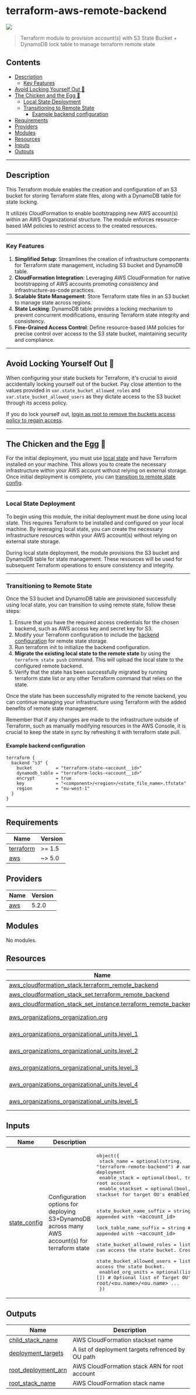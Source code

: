 # terraform-aws-remote-backend

![](https://img.shields.io/badge/Terraform-1.5x-623CE4?logo=terraform)

> Terraform module to provision account(s) with S3 State Bucket + DynamoDB lock table to manage terraform remote state

<!-- START doctoc generated TOC please keep comment here to allow auto update -->
<!-- DON'T EDIT THIS SECTION, INSTEAD RE-RUN doctoc TO UPDATE -->
## Contents

- [Description](#description)
  - [Key Features](#key-features)
- [Avoid Locking Yourself Out 🔐](#avoid-locking-yourself-out-)
- [The Chicken and the Egg 🥚](#the-chicken-and-the-egg-)
  - [Local State Deployment](#local-state-deployment)
  - [Transitioning to Remote State](#transitioning-to-remote-state)
    - [Example backend configuration](#example-backend-configuration)
- [Requirements](#requirements)
- [Providers](#providers)
- [Modules](#modules)
- [Resources](#resources)
- [Inputs](#inputs)
- [Outputs](#outputs)

<!-- END doctoc generated TOC please keep comment here to allow auto update -->

---

## Description

This Terraform module enables the creation and configuration of an S3 bucket for storing Terraform state files, along with a DynamoDB table for state locking. 

It utilizes CloudFormation to enable bootstrapping new AWS account(s) within an AWS Organizational structure. The module enforces resource-based IAM policies to restrict access to the created resources.

---

### Key Features

1. **Simplified Setup**: Streamlines the creation of infrastructure components for Terraform state management, including S3 bucket and DynamoDB table.
2. **CloudFormation Integration**: Leveraging AWS CloudFormation for native bootstrapping of AWS accounts promoting consistency and infrastructure-as-code practices.
3. **Scalable State Management**: Store Terraform state files in an S3 bucket to manage state across regions.
4. **State Locking**: DynamoDB table provides a locking mechanism to prevent concurrent modifications, ensuring Terraform state integrity and consistency.
5. **Fine-Grained Access Control**: Define resource-based IAM policies for precise control over access to the S3 state bucket, maintaining security and compliance.

---

## Avoid Locking Yourself Out 🔐

When configuring your state buckets for Terraform, it's crucial to avoid accidentally locking yourself out of the bucket. Pay close attention to the values provided in `var.state_bucket_allowed_roles` and `var.state_bucket_allowed_users` as they dictate access to the S3 bucket through its access policy.

If you do lock yourself out, [login as root to remove the buckets access policy to regain access](https://repost.aws/knowledge-center/s3-accidentally-denied-access).

---

## The Chicken and the Egg 🥚

For the initial deployment, you must use [local state](#local-state-deployment) and have Terraform installed on your machine. This allows you to create the necessary infrastructure within your AWS account without relying on external storage. Once initial deployment is complete, you can [transition to remote state config](#transitioning-to-remote-state).

---

### Local State Deployment

To begin using this module, the initial deployment must be done using local state. This requires Terraform to be installed and configured on your local machine. By leveraging local state, you can create the necessary infrastructure resources within your AWS account(s) without relying on external state storage.

During local state deployment, the module provisions the S3 bucket and DynamoDB table for state management. These resources will be used for subsequent Terraform operations to ensure consistency and integrity.

---

### Transitioning to Remote State

Once the S3 bucket and DynamoDB table are provisioned successfully using local state, you can transition to using remote state, follow these steps:

1. Ensure that you have the required access credentials for the chosen backend, such as AWS access key and secret key for S3.
2. Modify your Terraform configuration to include the [backend configuration](https://developer.hashicorp.com/terraform/language/settings/backends/configuration) for remote state storage.
3. Run terraform init to initialize the backend configuration.
4. **Migrate the existing local state to the remote state** by using the `terraform state push` command. This will upload the local state to the configured remote backend.
5. Verify that the state has been successfully migrated by running terraform state list or any other Terraform command that relies on the state.

Once the state has been successfully migrated to the remote backend, you can continue managing your infrastructure using Terraform with the added benefits of remote state management.

Remember that if any changes are made to the infrastructure outside of Terraform, such as manually modifying resources in the AWS Console, it is crucial to keep the state in sync by refreshing it with terraform state pull.

#### Example backend configuration
```
terraform {
  backend "s3" {
    bucket         = "terraform-state-<account__id>"
    dynamodb_table = "terraform-locks-<account__id>"
    encrypt        = true
    key            = "<component>/<region>/<state_file_name>.tfstate"
    region         = "eu-west-1"
  }
}
```

---

<!-- BEGINNING OF PRE-COMMIT-TERRAFORM DOCS HOOK -->
## Requirements

| Name | Version |
|------|---------|
| <a name="requirement_terraform"></a> [terraform](#requirement\_terraform) | >= 1.5 |
| <a name="requirement_aws"></a> [aws](#requirement\_aws) | ~> 5.0 |

## Providers

| Name | Version |
|------|---------|
| <a name="provider_aws"></a> [aws](#provider\_aws) | 5.2.0 |

## Modules

No modules.

## Resources

| Name | Type |
|------|------|
| [aws_cloudformation_stack.terraform_remote_backend](https://registry.terraform.io/providers/hashicorp/aws/latest/docs/resources/cloudformation_stack) | resource |
| [aws_cloudformation_stack_set.terraform_remote_backend](https://registry.terraform.io/providers/hashicorp/aws/latest/docs/resources/cloudformation_stack_set) | resource |
| [aws_cloudformation_stack_set_instance.terraform_remote_backend](https://registry.terraform.io/providers/hashicorp/aws/latest/docs/resources/cloudformation_stack_set_instance) | resource |
| [aws_organizations_organization.org](https://registry.terraform.io/providers/hashicorp/aws/latest/docs/data-sources/organizations_organization) | data source |
| [aws_organizations_organizational_units.level_1](https://registry.terraform.io/providers/hashicorp/aws/latest/docs/data-sources/organizations_organizational_units) | data source |
| [aws_organizations_organizational_units.level_2](https://registry.terraform.io/providers/hashicorp/aws/latest/docs/data-sources/organizations_organizational_units) | data source |
| [aws_organizations_organizational_units.level_3](https://registry.terraform.io/providers/hashicorp/aws/latest/docs/data-sources/organizations_organizational_units) | data source |
| [aws_organizations_organizational_units.level_4](https://registry.terraform.io/providers/hashicorp/aws/latest/docs/data-sources/organizations_organizational_units) | data source |
| [aws_organizations_organizational_units.level_5](https://registry.terraform.io/providers/hashicorp/aws/latest/docs/data-sources/organizations_organizational_units) | data source |

## Inputs

| Name | Description | Type | Default | Required |
|------|-------------|------|---------|:--------:|
| <a name="input_state_config"></a> [state\_config](#input\_state\_config) | Configuration options for deploying S3+DynamoDB across many AWS account(s) for terraform state | <pre>object({<br>    stack_name      = optional(string, "terraform-remote-backend") # name given to the cloudformation deployment<br>    enable_stack    = optional(bool, true)                         # enable stack for root account<br>    enable_stackset = optional(bool, true)                         # enable stackset for target OU's `enabled_org_units`<br><br>    state_bucket_name_suffix   = string                     # suffix for S3 bucket, bucket is appended with `-<account_id>`<br>    lock_table_name_suffix     = string                     # suffix for DynamoDB table, table is appended with `-<account_id>`<br>    state_bucket_allowed_roles = list(string)               # list of IAM role names that can access the state bucket. Cross account not supported<br>    state_bucket_allowed_users = list(string)               # list of IAM Users that can access the state bucket.<br>    enabled_org_units          = optional(list(string), []) # Optional list of Target OU's, formatted from `root/<ou.name>/<ou.name>` ...<br>  })</pre> | n/a | yes |

## Outputs

| Name | Description |
|------|-------------|
| <a name="output_child_stack_name"></a> [child\_stack\_name](#output\_child\_stack\_name) | AWS CloudFormation stackset name |
| <a name="output_deployment_targets"></a> [deployment\_targets](#output\_deployment\_targets) | A list of deployment targets refrenced by OU path |
| <a name="output_root_deployment_arn"></a> [root\_deployment\_arn](#output\_root\_deployment\_arn) | AWS CloudFormation stack ARN for root account |
| <a name="output_root_stack_name"></a> [root\_stack\_name](#output\_root\_stack\_name) | AWS CloudFormation stack name |
<!-- END OF PRE-COMMIT-TERRAFORM DOCS HOOK -->
